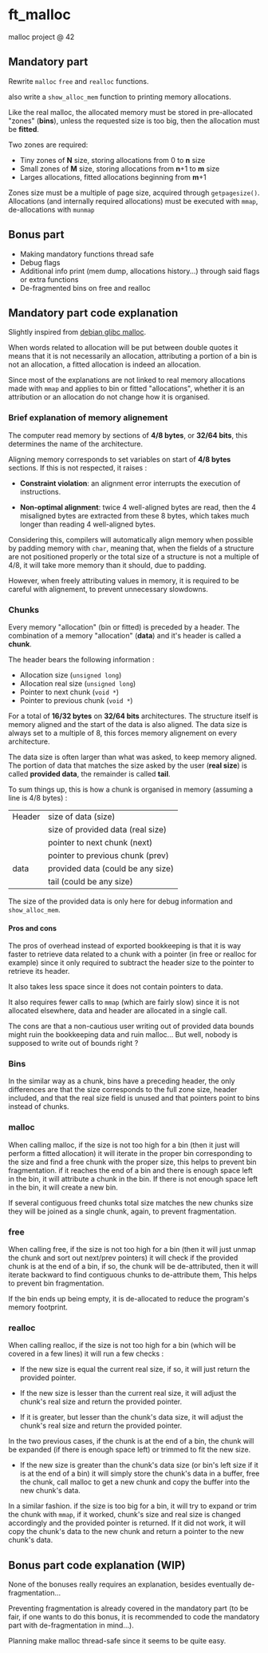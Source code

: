 # ft_malloc
malloc project @ 42

## Mandatory part
Rewrite `malloc` `free` and `realloc` functions.

also write a `show_alloc_mem` function to printing memory allocations.

Like the real malloc, the allocated memory must be stored in pre-allocated
"zones" (**bins**), unless the requested size is too big, then the allocation must
be **fitted**.

Two zones are required:
- Tiny zones of **N** size, storing allocations from 0 to **n** size
- Small zones of **M** size, storing allocations from **n**+1 to **m** size
- Larges allocations, fitted allocations beginning from **m**+1

Zones size must be a multiple of page size, acquired through `getpagesize()`.
Allocations (and internally required allocations) must be executed with `mmap`,
de-allocations with `munmap`

## Bonus part
- Making mandatory functions thread safe
- Debug flags
- Additional info print (mem dump, allocations history...) through said flags or extra functions
- De-fragmented bins on free and realloc

## Mandatory part code explanation
Slightly inspired from [debian glibc malloc](https://sources.debian.org/src/glibc/2.28-10/malloc/malloc.c/).

When words related to allocation will be put between double quotes
it means that it is not necessarily an allocation, attributing a portion
of a bin is not an allocation, a fitted allocation is indeed an allocation.

Since most of the explanations are not linked to real memory allocations made
with `mmap` and applies to bin or fitted "allocations", whether it is an
attribution or an allocation do not change how it is organised.

### Brief explanation of memory alignement

The computer read memory by sections of **4/8 bytes**, or **32/64 bits**, this determines
the name of the architecture.

Aligning memory corresponds to set variables on start of **4/8 bytes** sections.
If this is not respected, it raises :

- **Constraint violation**: an alignment error interrupts the execution of
  instructions.

- **Non-optimal alignment**: twice 4 well-aligned bytes are read,
  then the 4 misaligned bytes are extracted from these 8 bytes,
  which takes much longer than reading 4 well-aligned bytes.

Considering this, compilers will automatically align memory when possible
by padding memory with `char`, meaning that, when the fields of a structure
are not positioned properly or the total size of a structure is not a multiple
of 4/8, it will take more memory than it should, due to padding.

However, when freely attributing values in memory, it is required to be
careful with alignement, to prevent unnecessary slowdowns.

### Chunks
Every memory "allocation" (bin or fitted) is preceded by a header.
The combination of a memory "allocation" (**data**) and it's header is called a **chunk**.

The header bears the following information :
- Allocation size (`unsigned long`)
- Allocation real size (`unsigned long`)
- Pointer to next chunk (`void *`)
- Pointer to previous chunk (`void *`)

For a total of **16/32 bytes** on **32/64 bits** architectures. The structure
itself is memory aligned and the start of the data is also aligned.
The data size is always set to a multiple of 8, this forces
memory alignement on every architecture.

The data size is often larger than what was asked, to keep memory aligned.
The portion of data that matches the size asked by the user (**real size**) is called
**provided data**, the remainder is called **tail**.

To sum things up, this is how a chunk is organised in memory (assuming a line is 4/8 bytes) :

|        |                                   |
|--------|-----------------------------------|
| Header | size of data (size)               |
|        | size of provided data (real size) |
|        | pointer to next chunk (next)      |
|        | pointer to previous chunk (prev)  |
| data   | provided data (could be any size) |
|        | tail (could be any size)          |

The size of the provided data is only here for debug information and `show_alloc_mem`.

#### Pros and cons
The pros of overhead instead of exported bookkeeping is that it is way faster
to retrieve data related to a chunk with a pointer (in free or realloc for example)
since it only required to subtract the header size to the pointer to retrieve its header.

It also takes less space since it does not contain pointers to data.

It also requires fewer calls to `mmap` (which are fairly slow) since it is not allocated elsewhere, data and header are allocated in a single call.

The cons are that a non-cautious user writing out of provided data bounds might ruin
the bookkeeping data and ruin malloc... But well, nobody is supposed to write out of bounds right ?

### Bins
In the similar way as a chunk, bins have a preceding header,
the only differences are that the size corresponds to the full zone size, header included,
and that the real size field is unused and that pointers point to bins instead of chunks.


### malloc
When calling malloc, if the size is not too high for a bin (then it just will perform a fitted allocation)
it will iterate in the proper bin corresponding to the size and find a free chunk with the proper size, this helps
to prevent bin fragmentation.
if it reaches the end of a bin and there is enough space left in the bin, it will attribute a chunk in the bin.
If there is not enough space left in the bin, it will create a new bin.

If several contiguous freed chunks total size matches the new chunks size
they will be joined as a single chunk, again, to prevent fragmentation.

### free
When calling free, if the size is not too high for a bin (then it will just unmap the chunk and sort out next/prev pointers)
it will check if the provided chunk is at the end of a bin, if so, the chunk will be
de-attributed, then it will iterate backward to find contiguous chunks to de-attribute them,
This helps to prevent bin fragmentation.

If the bin ends up being empty, it is de-allocated to reduce the program's memory footprint.

### realloc
When calling realloc, if the size is not too high for a bin (which will be covered in a few lines)
it will run a few checks :

- If the new size is equal the current real size, if so, it will just return the provided pointer.

- If the new size is lesser than the current real size, it will adjust the chunk's real size and return the provided pointer.

- If it is greater, but lesser than the chunk's data size, it will adjust the chunk's real size and return the provided pointer.

In the two previous cases, if the chunk is at the end of a bin, the chunk will be expanded (if there is enough space left)
or trimmed to fit the new size.

- If the new size is greater than the chunk's data size (or bin's left size if it is at the end of a bin)
  it will simply store the chunk's data in a buffer, free the chunk, call malloc to get a new chunk and copy the buffer
  into the new chunk's data.

In a similar fashion. if the size is too big for a bin, it will try to expand or trim the chunk with `mmap`,
if it worked, chunk's size and real size is changed accordingly and the provided pointer is returned.
If it did not work, it will copy the chunk's data to the new chunk and return a pointer to the new chunk's data.

## Bonus part code explanation (WIP)
None of the bonuses really requires an explanation, besides eventually de-fragmentation...

Preventing fragmentation is already covered in the mandatory part (to be fair, if one wants to do this bonus, it is recommended to code the mandatory part
with de-fragmentation in mind...).

Planning make malloc thread-safe since it seems to be quite easy.
